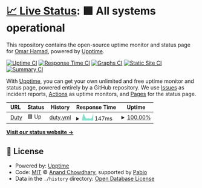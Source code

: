 # [📈 Live Status](https://etahamad.github.io/DutyMonitor): <!--live status--> **🟩 All systems operational**

This repository contains the open-source uptime monitor and status page for [Omar Hamad](https://etahamad.github.io/DutyMonitor), powered by [Upptime](https://github.com/upptime/upptime).

[![Uptime CI](https://github.com/etahamad/DutyMonitor/workflows/Uptime%20CI/badge.svg)](https://github.com/etahamad/DutyMonitor/actions?query=workflow%3A%22Uptime+CI%22)
[![Response Time CI](https://github.com/etahamad/DutyMonitor/workflows/Response%20Time%20CI/badge.svg)](https://github.com/etahamad/DutyMonitor/actions?query=workflow%3A%22Response+Time+CI%22)
[![Graphs CI](https://github.com/etahamad/DutyMonitor/workflows/Graphs%20CI/badge.svg)](https://github.com/etahamad/DutyMonitor/actions?query=workflow%3A%22Graphs+CI%22)
[![Static Site CI](https://github.com/etahamad/DutyMonitor/workflows/Static%20Site%20CI/badge.svg)](https://github.com/etahamad/DutyMonitor/actions?query=workflow%3A%22Static+Site+CI%22)
[![Summary CI](https://github.com/etahamad/DutyMonitor/workflows/Summary%20CI/badge.svg)](https://github.com/etahamad/DutyMonitor/actions?query=workflow%3A%22Summary+CI%22)

With [Upptime](https://upptime.js.org), you can get your own unlimited and free uptime monitor and status page, powered entirely by a GitHub repository. We use [Issues](https://github.com/etahamad/DutyMonitor/issues) as incident reports, [Actions](https://github.com/etahamad/DutyMonitor/actions) as uptime monitors, and [Pages](https://etahamad.github.io/DutyMonitor) for the status page.

<!--start: status pages-->
<!-- This summary is generated by Upptime (https://github.com/upptime/upptime) -->
<!-- Do not edit this manually, your changes will be overwritten -->
<!-- prettier-ignore -->
| URL | Status | History | Response Time | Uptime |
| --- | ------ | ------- | ------------- | ------ |
| <img alt="" src="https://icons.duckduckgo.com/ip3/duty-free-etahamads-projects.vercel.app.ico" height="13"> [Duty](https://duty-free-etahamads-projects.vercel.app) | 🟩 Up | [duty.yml](https://github.com/etahamad/DutyMonitor/commits/HEAD/history/duty.yml) | <details><summary><img alt="Response time graph" src="./graphs/duty/response-time-week.png" height="20"> 147ms</summary><br><a href="https://etahamad.github.io/DutyMonitor/history/duty"><img alt="Response time 129" src="https://img.shields.io/endpoint?url=https%3A%2F%2Fraw.githubusercontent.com%2Fetahamad%2FDutyMonitor%2FHEAD%2Fapi%2Fduty%2Fresponse-time.json"></a><br><a href="https://etahamad.github.io/DutyMonitor/history/duty"><img alt="24-hour response time 64" src="https://img.shields.io/endpoint?url=https%3A%2F%2Fraw.githubusercontent.com%2Fetahamad%2FDutyMonitor%2FHEAD%2Fapi%2Fduty%2Fresponse-time-day.json"></a><br><a href="https://etahamad.github.io/DutyMonitor/history/duty"><img alt="7-day response time 147" src="https://img.shields.io/endpoint?url=https%3A%2F%2Fraw.githubusercontent.com%2Fetahamad%2FDutyMonitor%2FHEAD%2Fapi%2Fduty%2Fresponse-time-week.json"></a><br><a href="https://etahamad.github.io/DutyMonitor/history/duty"><img alt="30-day response time 134" src="https://img.shields.io/endpoint?url=https%3A%2F%2Fraw.githubusercontent.com%2Fetahamad%2FDutyMonitor%2FHEAD%2Fapi%2Fduty%2Fresponse-time-month.json"></a><br><a href="https://etahamad.github.io/DutyMonitor/history/duty"><img alt="1-year response time 129" src="https://img.shields.io/endpoint?url=https%3A%2F%2Fraw.githubusercontent.com%2Fetahamad%2FDutyMonitor%2FHEAD%2Fapi%2Fduty%2Fresponse-time-year.json"></a></details> | <details><summary><a href="https://etahamad.github.io/DutyMonitor/history/duty">100.00%</a></summary><a href="https://etahamad.github.io/DutyMonitor/history/duty"><img alt="All-time uptime 100.00%" src="https://img.shields.io/endpoint?url=https%3A%2F%2Fraw.githubusercontent.com%2Fetahamad%2FDutyMonitor%2FHEAD%2Fapi%2Fduty%2Fuptime.json"></a><br><a href="https://etahamad.github.io/DutyMonitor/history/duty"><img alt="24-hour uptime 100.00%" src="https://img.shields.io/endpoint?url=https%3A%2F%2Fraw.githubusercontent.com%2Fetahamad%2FDutyMonitor%2FHEAD%2Fapi%2Fduty%2Fuptime-day.json"></a><br><a href="https://etahamad.github.io/DutyMonitor/history/duty"><img alt="7-day uptime 100.00%" src="https://img.shields.io/endpoint?url=https%3A%2F%2Fraw.githubusercontent.com%2Fetahamad%2FDutyMonitor%2FHEAD%2Fapi%2Fduty%2Fuptime-week.json"></a><br><a href="https://etahamad.github.io/DutyMonitor/history/duty"><img alt="30-day uptime 100.00%" src="https://img.shields.io/endpoint?url=https%3A%2F%2Fraw.githubusercontent.com%2Fetahamad%2FDutyMonitor%2FHEAD%2Fapi%2Fduty%2Fuptime-month.json"></a><br><a href="https://etahamad.github.io/DutyMonitor/history/duty"><img alt="1-year uptime 100.00%" src="https://img.shields.io/endpoint?url=https%3A%2F%2Fraw.githubusercontent.com%2Fetahamad%2FDutyMonitor%2FHEAD%2Fapi%2Fduty%2Fuptime-year.json"></a></details>

<!--end: status pages-->

[**Visit our status website →**](https://etahamad.github.io/DutyMonitor)

## 📄 License

- Powered by: [Upptime](https://github.com/upptime/upptime)
- Code: [MIT](./LICENSE) © [Anand Chowdhary](https://anandchowdhary.com), supported by [Pabio](https://pabio.com)
- Data in the `./history` directory: [Open Database License](https://opendatacommons.org/licenses/odbl/1-0/)
